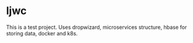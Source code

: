 # ljwc
This is a test project. Uses dropwizard, microservices structure, hbase for storing data, docker and k8s.
